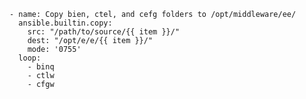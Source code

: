     - name: Copy bien, ctel, and cefg folders to /opt/middleware/ee/
      ansible.builtin.copy:
        src: "/path/to/source/{{ item }}/"
        dest: "/opt/e/e/{{ item }}/"
        mode: '0755'
      loop:
        - binq
        - ctlw
        - cfgw
